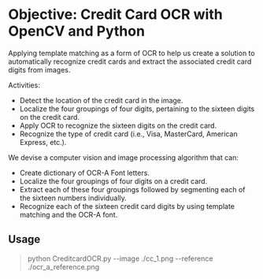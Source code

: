 # Objective: Credit Card OCR with OpenCV and Python
Applying template matching as a form of OCR to help us create a solution to automatically recognize credit cards and extract the associated credit card digits from images.

Activities:
* Detect the location of the credit card in the image.
* Localize the four groupings of four digits, pertaining to the sixteen digits on the credit card.
* Apply OCR to recognize the sixteen digits on the credit card.
* Recognize the type of credit card (i.e., Visa, MasterCard, American Express, etc.).

We devise a computer vision and image processing algorithm that can:
* Create dictionary of OCR-A Font letters.
* Localize the four groupings of four digits on a credit card.
* Extract each of these four groupings followed by segmenting each of the sixteen numbers individually.
* Recognize each of the sixteen credit card digits by using template matching and the OCR-A font.

## Usage
> python CreditcardOCR.py --image ./cc_1.png --reference ./ocr_a_reference.png